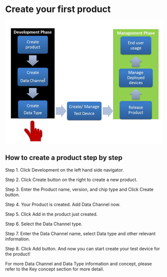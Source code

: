 # Create your first product

![](https://raw.githubusercontent.com/Mediatek-Cloud/MCS/master/graphics/FirstProduct.JPG)

## How to create a product step by step


Step 1. Click Development on the left hand side navigator.

Step 2. Click Create button on the right to create a new product.

Step 3. Enter the Product name, version, and chip type and Click Create button.

Step 4. Your Product is created. Add Data Channel now.

Step 5. Click Add in the product just created.

Step 6. Select the Data Channel type.

Step 7. Enter the Data Channel name, select Data type and other relevant information.

Step 8. Click Add button. And now you can start create your test device for the product!



For more Data Channel and Data Type information and concept, please refer to the Key concept section for more detail.







